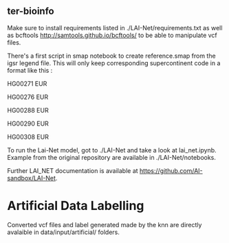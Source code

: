 ## ter-bioinfo
Make sure to install requirements listed in ./LAI-Net/requirements.txt as well as bcftools http://samtools.github.io/bcftools/ to be able to manipulate vcf files.

There's a first script in smap notebook to create reference.smap from the igsr legend file. This will only keep corresponding supercontinent code in a format like this :

HG00271	EUR 

HG00276	EUR

HG00288	EUR

HG00290	EUR

HG00308	EUR

To run the Lai-Net model, got to ./LAI-Net and take a look at lai_net.ipynb. Example from the original repository are available in ./LAI-Net/notebooks.

Further LAI_NET documentation is available at https://github.com/AI-sandbox/LAI-Net.


# Artificial Data Labelling
Converted vcf files and label generated made by the knn are directly avalaible in data/input/artificial/ folders.

